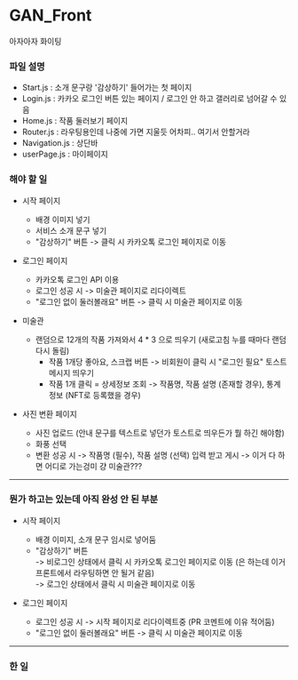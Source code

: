 # GAN_Front
아자아자 화이팅 

### 파일 설명 
* Start.js : 소개 문구랑 '감상하기' 들어가는 첫 페이지
* Login.js : 카카오 로그인 버튼 있는 페이지 / 로그인 안 하고 갤러리로 넘어갈 수 있음
* Home.js : 작품 둘러보기 페이지
* Router.js : 라우팅용인데 나중에 가면 지울듯 어차피.. 여기서 안할거라
* Navigation.js : 상단바
* userPage.js : 마이페이지




### 해야 할 일
* 시작 페이지
  * 배경 이미지 넣기
  * 서비스 소개 문구 넣기
  * "감상하기" 버튼 -> 클릭 시 카카오톡 로그인 페이지로 이동 
  
* 로그인 페이지
  * 카카오톡 로그인 API 이용
  * 로그인 성공 시 -> 미술관 페이지로 리다이렉트
  * "로그인 없이 둘러볼래요" 버튼 -> 클릭 시 미술관 페이지로 이동
  
* 미술관
  * 랜덤으로 12개의 작품 가져와서 4 * 3 으로 띄우기 (새로고침 누를 때마다 랜덤 다시 돌림)
    * 작품 1개당 좋아요, 스크랩 버튼 -> 비회원이 클릭 시 "로그인 필요" 토스트 메시지 띄우기
    * 작품 1개 클릭 = 상세정보 조회 -> 작품명, 작품 설명 (존재할 경우), 통계 정보 (NFT로 등록했을 경우)
  
* 사진 변환 페이지
  * 사진 업로드 (안내 문구를 텍스트로 넣던가 토스트로 띄우든가 뭘 하긴 해야함)
  * 화풍 선택
  * 변환 성공 시 -> 작품명 (필수), 작품 설명 (선택) 입력 받고 게시 -> 이거 다 하면 어디로 가는겅미 걍 미술관???


---  
### 뭔가 하고는 있는데 아직 완성 안 된 부분 
* 시작 페이지
  * 배경 이미지, 소개 문구 임시로 넣어둠
  * "감상하기" 버튼 <br/>
  -> 비로그인 상태에서 클릭 시 카카오톡 로그인 페이지로 이동 (은 하는데 이거 프론트에서 라우팅하면 안 될거 같음)<br/>
  -> 로그인 상태에서 클릭 시 미술관 페이지로 이동
  
* 로그인 페이지
  * 로그인 성공 시 -> 시작 페이지로 리다이렉트중 (PR 코멘트에 이유 적어둠)
  * "로그인 없이 둘러볼래요" 버튼 -> 클릭 시 미술관 페이지로 이동
  
  

---

### 한 일 
